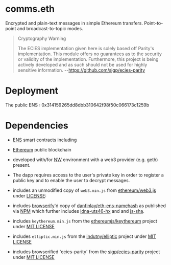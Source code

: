 # comms.eth

Encrypted and plain-text messages in simple Ethereum transfers. Point-to-point
and broadcast-to-topic modes.

> Cryptography Warning
>
> The ECIES implementation given here is solely based off Parity's implementation. This module offers no guarantees as to the security or validity of the implementation. Furthermore, this project is being actively developed and as such should not be used for highly sensitive information. --https://github.com/sigp/ecies-parity

# Deployment

The public ENS : 0x314159265dd8dbb310642f98f50c066173c1259b

# Dependencies

* [ENS](https://ens.domains) smart contracts including

* [Ethereum](https://ethereum.org) public blockchain

* developed with/for [NW](https://nwjs.io/) environment with a web3 provider
  (e.g. geth) present.
  
* The dapp requires access to the user's private key in order to register a
  public key and to enable the user to decrypt messages.

* includes an unmodified copy of `web3.min.js` from
  [ethereum/web3.js](https://github.com/ethereum/web3.js/) under
  [LICENSE](https://github.com/ethereum/web3.js/blob/1.x/LICENSE):

* includes [browserify](https://github.com/browserify/browserify)'d copy of
  [danfinlay/eth-ens-namehash](https://github.com/danfinlay/eth-ens-namehash)
  as published via [NPM](https://www.npmjs.com/package/eth-ens-namehash) which
  further includes
  [idna-uts46-hx](https://www.npmjs.com/package/idna-uts46-hx) and
  and [js-sha](https://www.npmjs.com/package/js-sha3).

* includes `keythereum.min.js` from the
  [ethereumjs/keythereum](https://github.com/ethereumjs/keythereum) project
  under
  [MIT LICENSE](https://github.com/ethereumjs/keythereum/blob/master/LICENSE)

* includes `elliptic.min.js` from the
  [indutny/elliptic](https://github.com/indutny/elliptic) project under
  [MIT LICENSE](https://github.com/indutny/elliptic#license)

* includes browserified 'ecies-parity' from the
  [sigp/ecies-parity](https://github.com/sigp/ecies-parity) project under 
  [MIT LICENSE](https://github.com/sigp/ecies-parity/blob/master/LICENSE)

